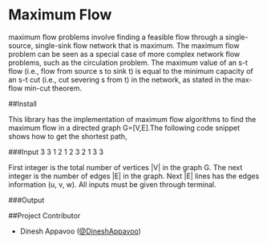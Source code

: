 Maximum Flow
=======================

maximum flow problems involve finding a feasible flow through a single-source, single-sink flow network that is maximum.
The maximum flow problem can be seen as a special case of more complex network flow problems, such as the circulation problem. 
The maximum value of an s-t flow (i.e., flow from source s to sink t) is equal to the minimum capacity of an s-t cut (i.e., cut 
severing s from t) in the network, as stated in the max-flow min-cut theorem.


##Install

This library has the implementation of maximum flow algorithms to find the maximum flow in a directed graph 
G=[V,E].The following code snippet shows how to get the shortest path,

    

###Input
	3 3
	1 2 1
	2 3 2
	1 3 3

First integer is the total number of vertices |V| in the graph G. The next integer is the number of edges |E| in the graph.
Next |E| lines has the edges information (u, v, w). All inputs must be given through terminal.

###Output
	 
	 
  
##Project Contributor

* Dinesh Appavoo ([@DineshAppavoo](https://twitter.com/DineshAppavoo))
